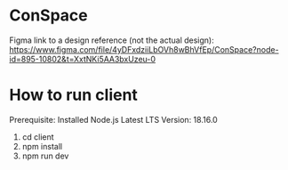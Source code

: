 # ConSpace

Figma link to a design reference (not the actual design): https://www.figma.com/file/4yDFxdziiLbOVh8wBhVfEp/ConSpace?node-id=895-10802&t=XxtNKi5AA3bxUzeu-0

# How to run client

Prerequisite: Installed Node.js Latest LTS Version: 18.16.0

1. cd client
2. npm install
3. npm run dev

